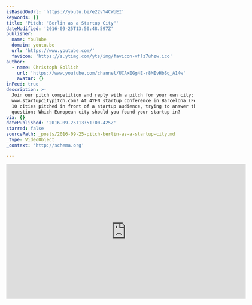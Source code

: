 ```yaml
---
isBasedOnUrl: 'https://youtu.be/e22vY4CWpEI'
keywords: []
title: 'Pitch: "Berlin as a Startup City"'
dateModified: '2016-09-25T13:50:48.597Z'
publisher:
  name: YouTube
  domain: youtu.be
  url: 'https://www.youtube.com/'
  favicon: 'https://s.ytimg.com/yts/img/favicon-vflz7uhzw.ico'
author:
  - name: Christoph Sollich
    url: 'https://www.youtube.com/channel/UCAxEGg4E-r8MIvHbSq_A14w'
    avatar: {}
inFeed: true
description: >-
  Join our pitch competition and reply with a pitch for your own city:
  www.startupcitypitch.com! At 4YFN startup conference in Barcelona (Feb 2016),
  10 cities pitched in front of a startup audience, trying to answer the
  question: Which European city should you found your startup in?
via: {}
datePublished: '2016-09-25T13:51:00.425Z'
starred: false
sourcePath: _posts/2016-09-25-pitch-berlin-as-a-startup-city.md
_type: VideoObject
_context: 'http://schema.org'

---
```

<iframe src="https://cdn.embedly.com/widgets/media.html?src=https%3A%2F%2Fwww.youtube.com%2Fembed%2Fe22vY4CWpEI%3Ffeature%3Doembed&amp;url=http%3A%2F%2Fwww.youtube.com%2Fwatch%3Fv%3De22vY4CWpEI&amp;image=https%3A%2F%2Fi.ytimg.com%2Fvi%2Fe22vY4CWpEI%2Fhqdefault.jpg&amp;key=b7d04c9b404c499eba89ee7072e1c4f7&amp;type=text%2Fhtml&amp;schema=youtube" width="640" height="360" scrolling="no" frameborder="0" allowfullscreen="" style=""></iframe>